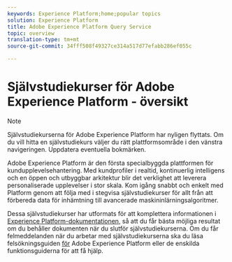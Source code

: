 ```yaml
---
keywords: Experience Platform;home;popular topics
solution: Experience Platform
title: Adobe Experience Platform Query Service
topic: overview
translation-type: tm+mt
source-git-commit: 34fff508f49327ce314a517d77efabb286ef055c

---
```



# Självstudiekurser för Adobe Experience Platform - översikt

>[!NOTE]
>Självstudiekurserna för Adobe Experience Platform har nyligen flyttats. Om du vill hitta en självstudiekurs väljer du rätt plattformsområde i den vänstra navigeringen. Uppdatera eventuella bokmärken.

Adobe Experience Platform är den första specialbyggda plattformen för kundupplevelsehantering. Med kundprofiler i realtid, kontinuerlig intelligens och en öppen och utbyggbar arkitektur blir det verklighet att leverera personaliserade upplevelser i stor skala. Kom igång snabbt och enkelt med Platform genom att följa med i stegvisa självstudiekurser för allt från att förbereda data för inhämtning till avancerade maskininlärningsalgoritmer.

Dessa självstudiekurser har utformats för att komplettera informationen i [Experience Platform-dokumentationen](../landing/documentation/overview.md), så att du får bästa möjliga resultat om du behåller dokumenten när du slutför självstudiekurserna. Om du får felmeddelanden när du arbetar med självstudiekurserna ska du läsa felsökningsguiden [för](../landing/troubleshooting.md) Adobe Experience Platform eller de enskilda funktionsguiderna för att få hjälp.